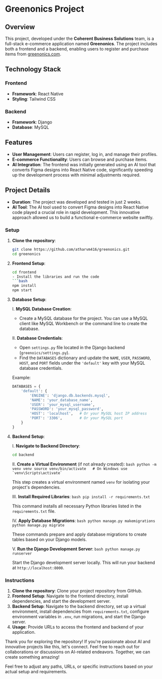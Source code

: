# Greenonics Project

## Overview

This project, developed under the **Coherent Business Solutions** team, is a full-stack e-commerce application named **Greenonics**. The project includes both a frontend and a backend, enabling users to register and purchase items from [greenonics.com](http://greenonics.com).

## Technology Stack

### Frontend

- **Framework**: React Native
- **Styling**: Tailwind CSS

### Backend

- **Framework**: Django
- **Database**: MySQL

## Features

- **User Management**: Users can register, log in, and manage their profiles.
- **E-commerce Functionality**: Users can browse and purchase items.
- **AI Integration**: The frontend was initially generated using an AI tool that converts Figma designs into React Native code, significantly speeding up the development process with minimal adjustments required.

## Project Details

- **Duration**: The project was developed and tested in just 2 weeks.
- **AI Tool**: The AI tool used to convert Figma designs into React Native code played a crucial role in rapid development. This innovative approach allowed us to build a functional e-commerce website swiftly.

### Setup

1. **Clone the repository**:
   ```bash
   git clone https://github.com/atharvm416/greenonics.git
   cd greenonics

2. **Frontend Setup**:
   ```bash
   cd frontend
   - Install the libraries and run the code
   ```bash
   npm install
   npm start

3. **Database Setup**:

   
   I. **MySQL Database Creation**:
   - Create a MySQL database for the project. You can use a MySQL client like MySQL Workbench or the command line to create the database.
   
   II. **Database Credentials**:
   - Open `settings.py` file located in the Django backend (`greenoics/settings.py`).
   - Find the `DATABASES` dictionary and update the `NAME`, `USER`, `PASSWORD`, `HOST`, and `PORT` fields under the `'default'` key with your MySQL database credentials.

   Example:
   ```python
   DATABASES = {
       'default': {
           'ENGINE': 'django.db.backends.mysql',
           'NAME': 'your_database_name',
           'USER': 'your_mysql_username',
           'PASSWORD': 'your_mysql_password',
           'HOST': 'localhost',   # Or your MySQL host IP address
           'PORT': '3306',        # Or your MySQL port
       }
   }

4. **Backend Setup**:

   I. **Navigate to Backend Directory**:
      ```bash
      cd backend
      ```


   II. **Create a Virtual Environment** (if not already created):
       ```bash
       python -m venv venv
       source venv/bin/activate   # On Windows use `venv\Scripts\activate`
       ```

   This step creates a virtual environment named `venv` for isolating your project's dependencies.

   III. **Install Required Libraries**:
       ```bash
       pip install -r requirements.txt
       ```

   This command installs all necessary Python libraries listed in the `requirements.txt` file.

   IV. **Apply Database Migrations**:
       ```bash
       python manage.py makemigrations
       python manage.py migrate
       ```

   These commands prepare and apply database migrations to create tables based on your Django models.

   V. **Run the Django Development Server**:
       ```bash
       python manage.py runserver
       ```

   Start the Django development server locally. This will run your backend at `http://localhost:8000`.





### Instructions

1. **Clone the repository**: Clone your project repository from GitHub.
2. **Frontend Setup**: Navigate to the frontend directory, install dependencies, and start the development server.
3. **Backend Setup**: Navigate to the backend directory, set up a virtual environment, install dependencies from `requirements.txt`, configure environment variables in `.env`, run migrations, and start the Django server.
4. **Usage**: Provide URLs to access the frontend and backend of your application.


Thank you for exploring the repository! If you're passionate about AI and innovative projects like this, let's connect. Feel free to reach out for collaborations or discussions on AI-related endeavors. Together, we can create something amazing!

Feel free to adjust any paths, URLs, or specific instructions based on your actual setup and requirements.
